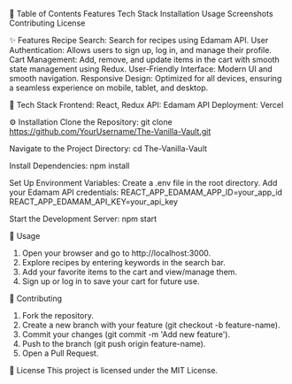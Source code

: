 📝 Table of Contents
Features
Tech Stack
Installation
Usage
Screenshots
Contributing
License

✨ Features
Recipe Search: Search for recipes using Edamam API.
User Authentication: Allows users to sign up, log in, and manage their profile.
Cart Management: Add, remove, and update items in the cart with smooth state management using Redux.
User-Friendly Interface: Modern UI and smooth navigation.
Responsive Design: Optimized for all devices, ensuring a seamless experience on mobile, tablet, and desktop.

🚀 Tech Stack
Frontend: React, Redux
API: Edamam API
Deployment: Vercel

⚙️ Installation
Clone the Repository:
git clone https://github.com/YourUsername/The-Vanilla-Vault.git

Navigate to the Project Directory:
cd The-Vanilla-Vault

Install Dependencies:
npm install

Set Up Environment Variables:
Create a .env file in the root directory.
Add your Edamam API credentials:
REACT_APP_EDAMAM_APP_ID=your_app_id
REACT_APP_EDAMAM_API_KEY=your_api_key

Start the Development Server:
npm start

📖 Usage
1. Open your browser and go to http://localhost:3000.
2. Explore recipes by entering keywords in the search bar.
3. Add your favorite items to the cart and view/manage them.
4. Sign up or log in to save your cart for future use.

🤝 Contributing
1. Fork the repository.
2. Create a new branch with your feature (git checkout -b feature-name).
3. Commit your changes (git commit -m 'Add new feature').
4. Push to the branch (git push origin feature-name).
5. Open a Pull Request.

📜 License
This project is licensed under the MIT License.
